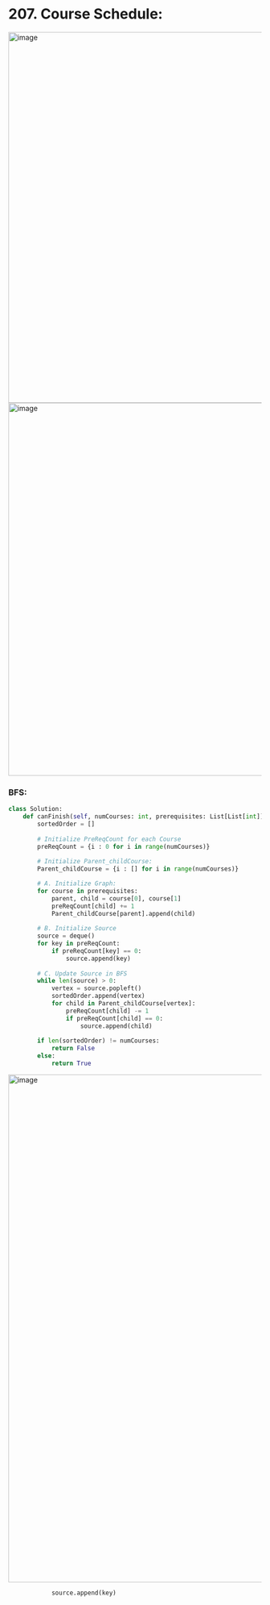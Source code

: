 # 207. Course Schedule:

<img width="736" alt="image" src="https://user-images.githubusercontent.com/35987583/163734801-1a0f8604-290b-42bd-a1e5-c3ca42322550.png">
<img width="740" alt="image" src="https://user-images.githubusercontent.com/35987583/163734808-f25dae29-e4e0-42d1-a988-3f34e1e4bcce.png">


### BFS:
```python
class Solution:
    def canFinish(self, numCourses: int, prerequisites: List[List[int]]) -> bool:
        sortedOrder = []
        
        # Initialize PreReqCount for each Course
        preReqCount = {i : 0 for i in range(numCourses)}
        
        # Initialize Parent_childCourse:
        Parent_childCourse = {i : [] for i in range(numCourses)}

        # A. Initialize Graph:
        for course in prerequisites:
            parent, child = course[0], course[1]
            preReqCount[child] += 1
            Parent_childCourse[parent].append(child)
        
        # B. Initialize Source
        source = deque()
        for key in preReqCount:
            if preReqCount[key] == 0:
                source.append(key)
        
        # C. Update Source in BFS
        while len(source) > 0:
            vertex = source.popleft()
            sortedOrder.append(vertex)
            for child in Parent_childCourse[vertex]:
                preReqCount[child] -= 1
                if preReqCount[child] == 0:
                    source.append(child)
                    
        if len(sortedOrder) != numCourses:
            return False
        else:
            return True
```

<img width="1008" alt="image" src="https://user-images.githubusercontent.com/35987583/163734827-87787c54-6097-4969-872a-149a7a2b43ca.png">

                source.append(key)
